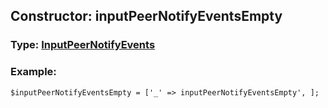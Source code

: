 ## Constructor: inputPeerNotifyEventsEmpty  



### Type: [InputPeerNotifyEvents](../types/InputPeerNotifyEvents.md)

### Example:


```
$inputPeerNotifyEventsEmpty = ['_' => inputPeerNotifyEventsEmpty', ];
```